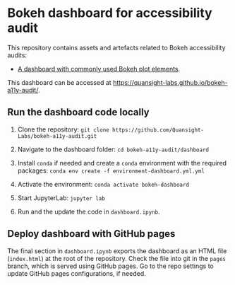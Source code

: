 # Bokeh dashboard for accessibility audit

This repository contains assets and artefacts related to Bokeh accessibility audits:

- [A dashboard with commonly used Bokeh plot elements](./dashboard.ipynb).

This dashboard can be accessed at <https://quansight-labs.github.io/bokeh-a11y-audit/>.

## Run the dashboard code locally

1. Clone the repository: `git clone https://github.com/Quansight-Labs/bokeh-a11y-audit.git`

2. Navigate to the dashboard folder: `cd bokeh-a11y-audit/dashboard`

3. Install `conda` if needed and create a `conda` environment with the required packages: `conda env create -f environment-dashboard.yml.yml`

4. Activate the environment: `conda activate bokeh-dashboard`

5. Start JupyterLab: `jupyter lab`

6. Run and the update the code in `dashboard.ipynb`.

## Deploy dashboard with GitHub pages

The final section in `dashboard.ipynb` exports the dashboard as an HTML file (`index.html`) at the root of the repository.
Check the file into git in the `pages` branch, which is served using GitHub pages.
Go to the repo settings to update GitHub pages configurations, if needed.
